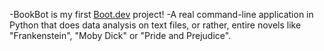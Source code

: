 
-BookBot is my first [Boot.dev](https://www.boot.dev) project!
-A real command-line application in Python that does data analysis on text files, or rather, entire novels like "Frankenstein", "Moby Dick" or "Pride and Prejudice". 
